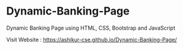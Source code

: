 # Dynamic-Banking-Page
Dynamic Banking Page using HTML, CSS, Bootstrap and JavaScript

Visit Website : https://ashikur-cse.github.io/Dynamic-Banking-Page/
